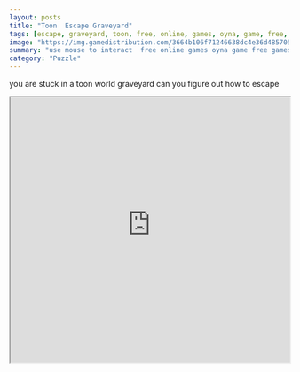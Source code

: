 ```yaml
---
layout: posts
title: "Toon  Escape Graveyard"
tags: [escape, graveyard, toon, free, online, games, oyna, game, free, games, play, play, games]
image: "https://img.gamedistribution.com/3664b106f71246638dc4e36d48570503.jpg"
summary: "use mouse to interact  free online games oyna game free games play play games"
category: "Puzzle"
---
```


you are stuck in a toon world graveyard can you figure out how to escape

<iframe width="100%" height="480px;" src="https://flash.gamedistribution.com?game=3664b106f71246638dc4e36d48570503"></iframe>